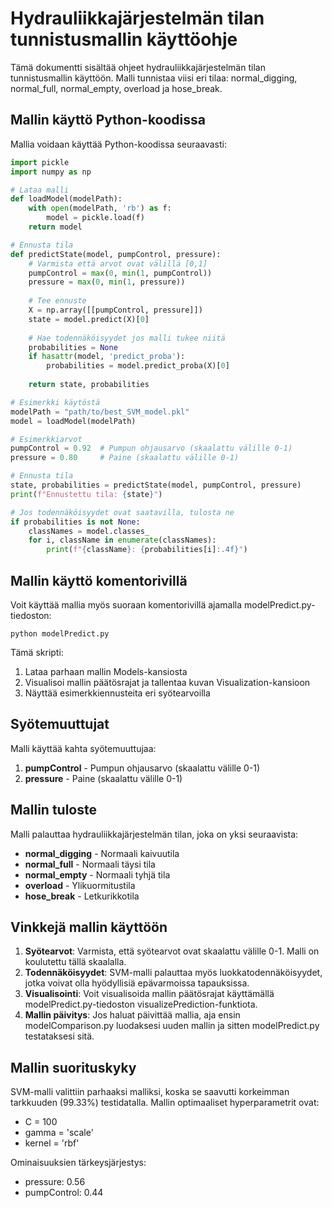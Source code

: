 # Hydrauliikkajärjestelmän tilan tunnistusmallin käyttöohje

Tämä dokumentti sisältää ohjeet hydrauliikkajärjestelmän tilan tunnistusmallin käyttöön. Malli tunnistaa viisi eri tilaa: normal_digging, normal_full, normal_empty, overload ja hose_break.

## Mallin käyttö Python-koodissa

Mallia voidaan käyttää Python-koodissa seuraavasti:

```python
import pickle
import numpy as np

# Lataa malli
def loadModel(modelPath):
    with open(modelPath, 'rb') as f:
        model = pickle.load(f)
    return model

# Ennusta tila
def predictState(model, pumpControl, pressure):
    # Varmista että arvot ovat välillä [0,1]
    pumpControl = max(0, min(1, pumpControl))
    pressure = max(0, min(1, pressure))
    
    # Tee ennuste
    X = np.array([[pumpControl, pressure]])
    state = model.predict(X)[0]
    
    # Hae todennäköisyydet jos malli tukee niitä
    probabilities = None
    if hasattr(model, 'predict_proba'):
        probabilities = model.predict_proba(X)[0]
    
    return state, probabilities

# Esimerkki käytöstä
modelPath = "path/to/best_SVM_model.pkl"
model = loadModel(modelPath)

# Esimerkkiarvot
pumpControl = 0.92  # Pumpun ohjausarvo (skaalattu välille 0-1)
pressure = 0.80     # Paine (skaalattu välille 0-1)

# Ennusta tila
state, probabilities = predictState(model, pumpControl, pressure)
print(f"Ennustettu tila: {state}")

# Jos todennäköisyydet ovat saatavilla, tulosta ne
if probabilities is not None:
    classNames = model.classes_
    for i, className in enumerate(classNames):
        print(f"{className}: {probabilities[i]:.4f}")
```

## Mallin käyttö komentorivillä

Voit käyttää mallia myös suoraan komentorivillä ajamalla modelPredict.py-tiedoston:

```
python modelPredict.py
```

Tämä skripti:
1. Lataa parhaan mallin Models-kansiosta
2. Visualisoi mallin päätösrajat ja tallentaa kuvan Visualization-kansioon
3. Näyttää esimerkkiennusteita eri syötearvoilla

## Syötemuuttujat

Malli käyttää kahta syötemuuttujaa:

1. **pumpControl** - Pumpun ohjausarvo (skaalattu välille 0-1)
2. **pressure** - Paine (skaalattu välille 0-1)

## Mallin tuloste

Malli palauttaa hydrauliikkajärjestelmän tilan, joka on yksi seuraavista:

- **normal_digging** - Normaali kaivuutila
- **normal_full** - Normaali täysi tila
- **normal_empty** - Normaali tyhjä tila
- **overload** - Ylikuormitustila
- **hose_break** - Letkurikkotila

## Vinkkejä mallin käyttöön

1. **Syötearvot**: Varmista, että syötearvot ovat skaalattu välille 0-1. Malli on koulutettu tällä skaalalla.
2. **Todennäköisyydet**: SVM-malli palauttaa myös luokkatodennäköisyydet, jotka voivat olla hyödyllisiä epävarmoissa tapauksissa.
3. **Visualisointi**: Voit visualisoida mallin päätösrajat käyttämällä modelPredict.py-tiedoston visualizePrediction-funktiota.
4. **Mallin päivitys**: Jos haluat päivittää mallia, aja ensin modelComparison.py luodaksesi uuden mallin ja sitten modelPredict.py testataksesi sitä.

## Mallin suorituskyky

SVM-malli valittiin parhaaksi malliksi, koska se saavutti korkeimman tarkkuuden (99.33%) testidatalla. Mallin optimaaliset hyperparametrit ovat:

- C = 100
- gamma = 'scale'
- kernel = 'rbf'

Ominaisuuksien tärkeysjärjestys:
- pressure: 0.56
- pumpControl: 0.44
